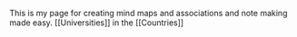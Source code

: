  This is my page for creating mind maps and associations and note making made easy. 
[[Universities]]  in the [[Countries]]
